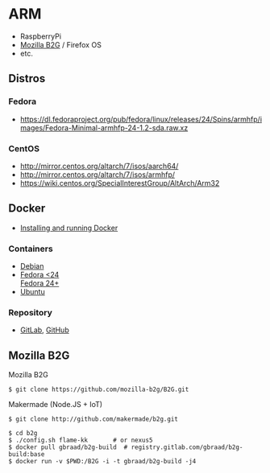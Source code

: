 ARM
===

  * RaspberryPi
  * [Mozilla B2G]() / Firefox OS
  * etc.


Distros
-------

### Fedora

  * https://dl.fedoraproject.org/pub/fedora/linux/releases/24/Spins/armhfp/images/Fedora-Minimal-armhfp-24-1.2-sda.raw.xz


### CentOS

  * http://mirror.centos.org/altarch/7/isos/aarch64/
  * http://mirror.centos.org/altarch/7/isos/armhfp/
  * https://wiki.centos.org/SpecialInterestGroup/AltArch/Arm32


Docker
------

  * [Installing and running Docker](https://github.com/umiddelb/armhf/wiki/Installing,-running,-using-docker-on-armhf-(ARMv7)-devices)

### Containers

  * [Debian](https://hub.docker.com/r/armv7/armhf-debian/)
  * [Fedora <24](https://hub.docker.com/r/armv7/armhf-fedora/)  
    [Fedora 24+](https://hub.dokcer.com/r/gbraad/armhf-fedora/)
  * [Ubuntu](https://hub.docker.com/r/armv7/armhf-ubuntu/)

### Repository

  * [GitLab](https://gitlab.com/gbraad/ARM), [GitHub](https://github.com/gbraad/docker-container-registry-arm)


Mozilla B2G
-----------

Mozilla B2G
```
$ git clone https://github.com/mozilla-b2g/B2G.git
```

Makermade (Node.JS + IoT)
```
$ git clone http://github.com/makermade/b2g.git
```

```
$ cd b2g
$ ./config.sh flame-kk       # or nexus5
$ docker pull gbraad/b2g-build  # registry.gitlab.com/gbraad/b2g-build:base
$ docker run -v $PWD:/B2G -i -t gbraad/b2g-build -j4
```
